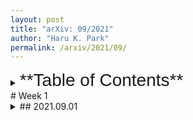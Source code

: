 ```yaml
---
layout: post
title: "arXiv: 09/2021"
author: "Haru K. Park"
permalink: /arxiv/2021/09/
---
```

<details><summary>
<span style="font-size:2em;font-family: Helvetica;">**Table of Contents**</span>
</summary>
* Table of Contents
{:toc}
</details>
# Week 1

<details><summary>
## 2021.09.01
</summary>

### [An algebraic approach to revealing magnetic structures of ground states in many-electron systems](https://arxiv.org/abs/2108.05104)

Marshall-Lieb-Mattis theorem, Lieb's theorem, Nagaoka-Thouless theorem, von Neumann algebras, Ferromagnetism

### [Dual Description of Gauge Theories from an Iterative Noether Approach](https://arxiv.org/abs/2108.06937)

Gauge theory, Duality, Iterative Noether Approach

### [Floquet Topological Phases of Non-Hermitian Systems](https://arxiv.org/abs/2003.08055)

Floquet theory, Topological phase
</details>
